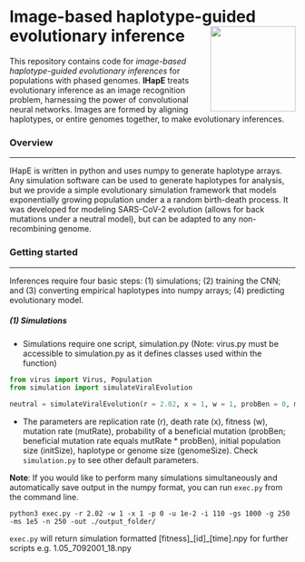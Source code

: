 # Image-based haplotype-guided evolutionary inference <img align="right" width="150" height="150" src="https://github.com/tomouellette/IHapE/blob/master/icon.svg">

This repository contains code for *image-based haplotype-guided evolutionary inferences* for populations with phased genomes. **IHapE** treats evolutionary inference as an image recognition problem, harnessing the power of convolutional neural networks. Images are formed by aligning haplotypes, or entire genomes together, to make evolutionary inferences.

### Overview
---

IHapE is written in python and uses numpy to generate haplotype arrays. Any simulation software can be used to generate haplotypes for analysis, but we provide a simple evolutionary simulation framework that models  exponentially growing population under a a random birth-death process. It was developed for modeling SARS-CoV-2 evolution (allows for back mutations under a neutral model), but can be adapted to any non-recombining genome.

### Getting started
---

Inferences require four basic steps: (1) simulations; (2) training the CNN; and (3) converting empirical haplotypes into numpy arrays; (4) predicting evolutionary model. 

##### (1) Simulations

- Simulations require one script, simulation.py (Note: virus.py must be accessible to simulation.py as it defines classes used within the function)

```python
from virus import Virus, Population
from simulation import simulateViralEvolution

neutral = simulateViralEvolution(r = 2.02, x = 1, w = 1, probBen = 0, mutRate = 1e-4, initSize = 250, genomeSize = 5000)

```

- The parameters are replication rate (r), death rate (x), fitness (w), mutation rate (mutRate), probability of a beneficial mutation (probBen; beneficial mutation rate equals mutRate \* probBen), initial population size (initSize), haplotype or genome size (genomeSize). Check `simulation.py` to see other default parameters.

**Note**: If you would like to perform many simulations simultaneously and automatically save output in the numpy format, you can run `exec.py` from the command line.

<pre><code>python3 exec.py -r 2.02 -w 1 -x 1 -p 0 -u 1e-2 -i 110 -gs 1000 -g 250 -ms 1e5 -n 250 -out ./output_folder/
</code></pre>

`exec.py` will return simulation formatted [fitness]\_[id]\_[time].npy for further scripts e.g. 1.05_7092001_18.npy
